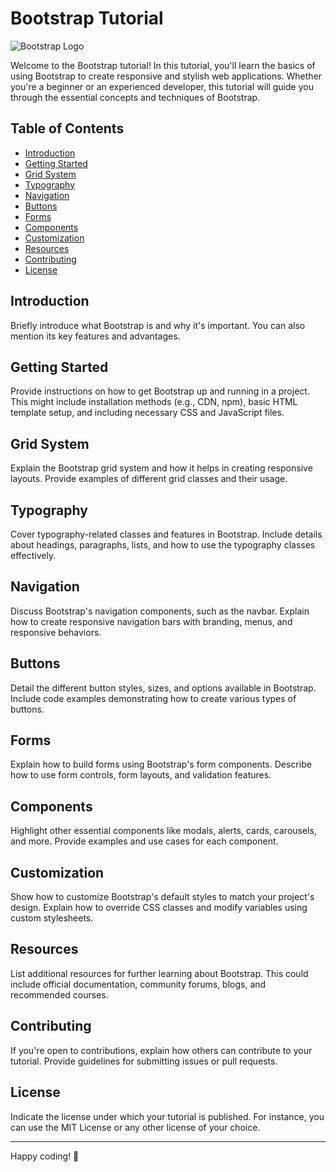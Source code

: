 # Bootstrap Tutorial

![Bootstrap Logo](bootstrap-logo.png) <!-- You can replace this with an actual image URL -->

Welcome to the Bootstrap tutorial! In this tutorial, you'll learn the basics of using Bootstrap to create responsive and stylish web applications. Whether you're a beginner or an experienced developer, this tutorial will guide you through the essential concepts and techniques of Bootstrap.

## Table of Contents

- [Introduction](#introduction)
- [Getting Started](#getting-started)
- [Grid System](#grid-system)
- [Typography](#typography)
- [Navigation](#navigation)
- [Buttons](#buttons)
- [Forms](#forms)
- [Components](#components)
- [Customization](#customization)
- [Resources](#resources)
- [Contributing](#contributing)
- [License](#license)

## Introduction

Briefly introduce what Bootstrap is and why it's important. You can also mention its key features and advantages.

## Getting Started

Provide instructions on how to get Bootstrap up and running in a project. This might include installation methods (e.g., CDN, npm), basic HTML template setup, and including necessary CSS and JavaScript files.

## Grid System

Explain the Bootstrap grid system and how it helps in creating responsive layouts. Provide examples of different grid classes and their usage.

## Typography

Cover typography-related classes and features in Bootstrap. Include details about headings, paragraphs, lists, and how to use the typography classes effectively.

## Navigation

Discuss Bootstrap's navigation components, such as the navbar. Explain how to create responsive navigation bars with branding, menus, and responsive behaviors.

## Buttons

Detail the different button styles, sizes, and options available in Bootstrap. Include code examples demonstrating how to create various types of buttons.

## Forms

Explain how to build forms using Bootstrap's form components. Describe how to use form controls, form layouts, and validation features.

## Components

Highlight other essential components like modals, alerts, cards, carousels, and more. Provide examples and use cases for each component.

## Customization

Show how to customize Bootstrap's default styles to match your project's design. Explain how to override CSS classes and modify variables using custom stylesheets.

## Resources

List additional resources for further learning about Bootstrap. This could include official documentation, community forums, blogs, and recommended courses.

## Contributing

If you're open to contributions, explain how others can contribute to your tutorial. Provide guidelines for submitting issues or pull requests.

## License

Indicate the license under which your tutorial is published. For instance, you can use the MIT License or any other license of your choice.

---


Happy coding! 🚀
